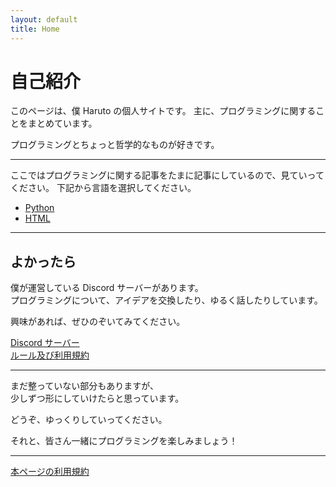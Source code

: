 ```yaml
---
layout: default
title: Home
---
```


# 自己紹介

このページは、僕 Haruto の個人サイトです。
主に、プログラミングに関することをまとめています。

プログラミングとちょっと哲学的なものが好きです。

---

ここではプログラミングに関する記事をたまに記事にしているので、見ていってください。
下記から言語を選択してください。<br>
- [Python](./coding-languages/Python/index.html)
- [HTML](./coding-languages/HTML/index.html)

---

## よかったら

僕が運営している Discord サーバーがあります。  
プログラミングについて、アイデアを交換したり、ゆるく話したりしています。

興味があれば、ぜひのぞいてみてください。

[Discord サーバー](https://discord.gg/deWZATS6eM)<br>
[ルール及び利用規約](./Discode/server-info.html)

---

まだ整っていない部分もありますが、  
少しずつ形にしていけたらと思っています。

どうぞ、ゆっくりしていってください。

それと、皆さん一緒にプログラミングを楽しみましょう！

---

[本ページの利用規約](./Website/terms.html)